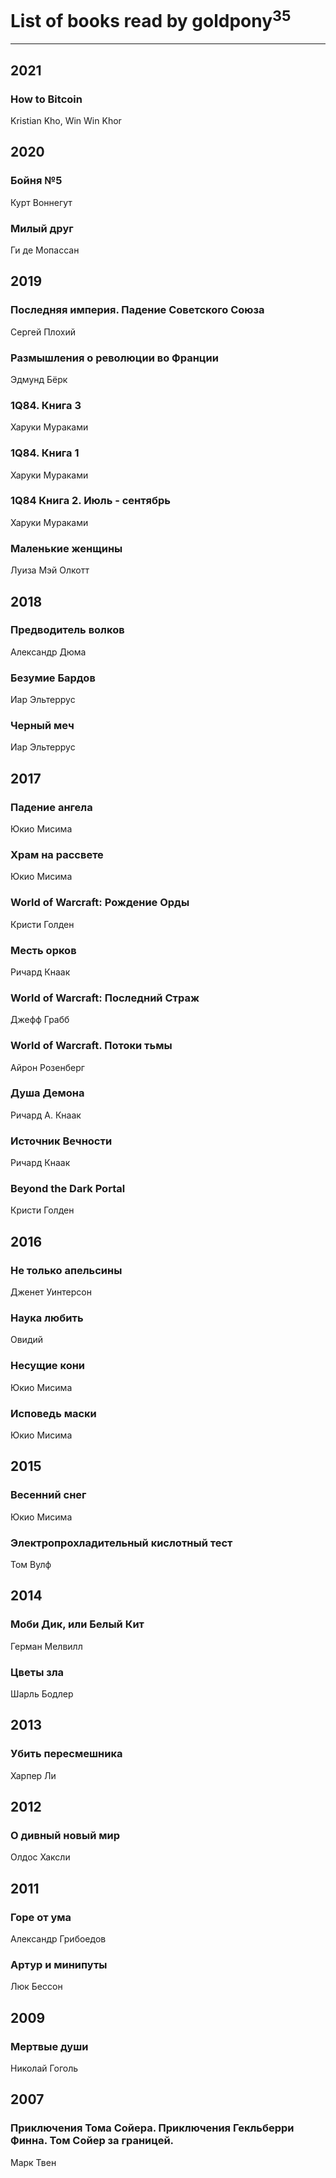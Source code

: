 # List of books read by goldpony<sup>35</sup>
---

## 2021

### How to Bitcoin
Kristian Kho,  Win Win Khor



## 2020

### Бойня №5
Курт Воннегут


### Милый друг
Ги де Мопассан



## 2019

### Последняя империя. Падение Советского Союза
Сергей Плохий


### Размышления о революции во Франции
Эдмунд Бёрк


### 1Q84. Книга 3
Харуки Мураками


### 1Q84. Книга 1
Харуки Мураками


### 1Q84 Книга 2. Июль - сентябрь
Харуки Мураками


### Маленькие женщины
Луиза Мэй Олкотт



## 2018

### Предводитель волков
Александр Дюма


### Безумие Бардов
Иар Эльтеррус


### Черный меч
Иар Эльтеррус



## 2017

### Падение ангела
Юкио Мисима


### Храм на рассвете
Юкио Мисима


### World of Warcraft: Рождение Орды
Кристи Голден


### Месть орков
Ричард Кнаак


### World of Warcraft: Последний Страж
Джефф Грабб


### World of Warcraft. Потоки тьмы
Айрон Розенберг


### Душа Демона
Ричард А. Кнаак


### Источник Вечности
Ричард Кнаак


### Beyond the Dark Portal
Кристи Голден



## 2016

### Не только апельсины
Дженет Уинтерсон


### Наука любить
Овидий


### Несущие кони
Юкио Мисима


### Исповедь маски
Юкио Мисима



## 2015

### Весенний снег
Юкио Мисима


### Электропрохладительный кислотный тест
Том Вулф



## 2014

### Моби Дик, или Белый Кит
Герман Мелвилл


### Цветы зла
Шарль Бодлер



## 2013

### Убить пересмешника
Харпер Ли



## 2012

### О дивный новый мир
Олдос Хаксли



## 2011

### Горе от ума
Александр Грибоедов


### Артур и минипуты
Люк Бессон



## 2009

### Мертвые души
Николай Гоголь



## 2007

### Приключения Тома Сойера. Приключения Гекльберри Финна. Том Сойер за границей.
Марк Твен



